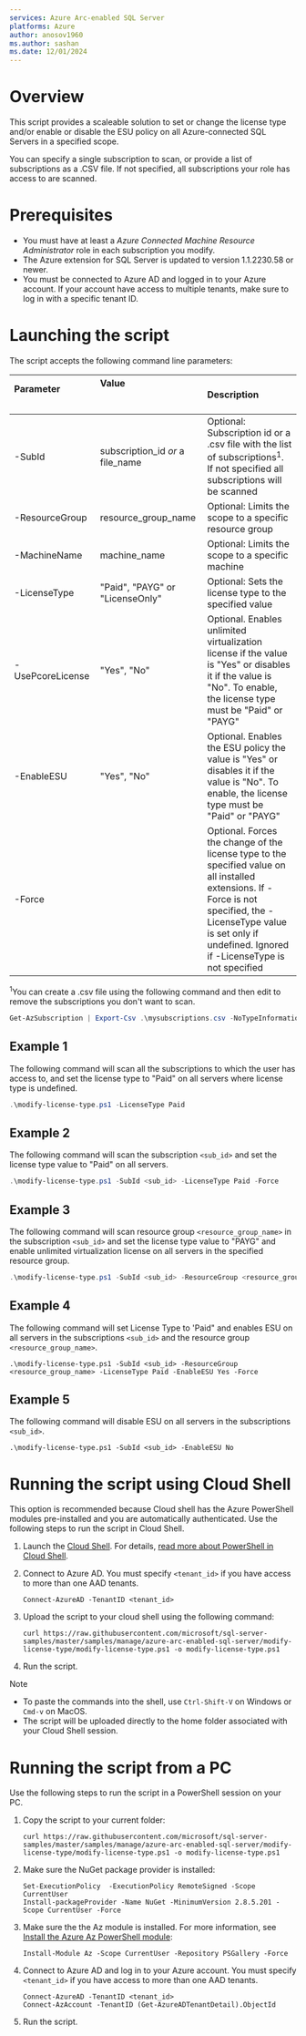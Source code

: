 ```yaml
---
services: Azure Arc-enabled SQL Server
platforms: Azure
author: anosov1960
ms.author: sashan
ms.date: 12/01/2024
---
```



# Overview

This script provides a scaleable solution to set or change the license type and/or enable or disable the ESU policy on all Azure-connected SQL Servers in a specified scope.

You can specify a single subscription to scan, or provide a list of subscriptions as a .CSV file.
If not specified, all subscriptions your role has access to are scanned.

# Prerequisites

- You must have at least a *Azure Connected Machine Resource Administrator* role in each subscription you modify.
- The Azure extension for SQL Server is updated to version 1.1.2230.58 or newer.
- You must be connected to Azure AD and logged in to your Azure account. If your account have access to multiple tenants, make sure to log in with a specific tenant ID.


# Launching the script

The script accepts the following command line parameters:

| **Parameter** &nbsp; &nbsp; &nbsp; &nbsp; &nbsp; &nbsp; &nbsp; &nbsp; &nbsp; &nbsp; &nbsp; &nbsp; &nbsp; &nbsp; &nbsp; &nbsp; &nbsp; &nbsp; &nbsp; &nbsp;  | **Value** &nbsp; &nbsp; &nbsp; &nbsp; &nbsp; &nbsp; &nbsp; &nbsp; &nbsp; &nbsp; &nbsp; &nbsp; &nbsp; &nbsp; &nbsp; &nbsp;&nbsp; &nbsp; &nbsp; &nbsp; &nbsp; &nbsp; &nbsp; &nbsp; &nbsp; &nbsp; &nbsp; &nbsp; &nbsp; &nbsp; &nbsp; &nbsp;&nbsp; &nbsp; &nbsp; &nbsp; | **Description** |
|:--|:--|:--|
|-SubId|subscription_id *or* a file_name|Optional: Subscription id or a .csv file with the list of subscriptions<sup>1</sup>. If not specified all subscriptions will be scanned|
|-ResourceGroup |resource_group_name|Optional: Limits the scope  to a specific resource group|
|-MachineName |machine_name|Optional: Limits the scope to a specific machine|
|-LicenseType | "Paid", "PAYG" or "LicenseOnly"| Optional: Sets the license type to the specified value |
|-UsePcoreLicense | "Yes", "No" | Optional. Enables unlimited virtualization license if the value is "Yes" or disables it if the value is "No". To enable, the license type must be "Paid" or "PAYG"|
|-EnableESU | "Yes", "No" | Optional. Enables the ESU policy the value is "Yes" or disables it if the value is "No". To enable, the license type must be "Paid" or "PAYG"|
|-Force| |Optional. Forces the change of the license type to the specified value on all installed extensions. If -Force is not specified, the -LicenseType value is set only if undefined. Ignored if -LicenseType  is not specified|

<sup>1</sup>You can create a .csv file using the following command and then edit to remove the subscriptions you don't  want to scan.
```PowerShell
Get-AzSubscription | Export-Csv .\mysubscriptions.csv -NoTypeInformation
```

## Example 1

The following command will scan all the subscriptions to which the user has access to, and set the license type to "Paid" on all servers where license type is undefined.

```PowerShell
.\modify-license-type.ps1 -LicenseType Paid
```

## Example 2

The following command will scan the subscription `<sub_id>` and set the license type value to "Paid" on all servers.

```PowerShell
.\modify-license-type.ps1 -SubId <sub_id> -LicenseType Paid -Force
```

## Example 3

The following command will scan resource group `<resource_group_name>` in the subscription `<sub_id>` and set the license type value to "PAYG" and enable unlimited virtualization license on all servers in the specified resource group.

```PowerShell
.\modify-license-type.ps1 -SubId <sub_id> -ResourceGroup <resource_group_name> -LicenseType PAYG -UsePcoreLicense Yes -Force
```

## Example 4

The following command will set License Type to 'Paid" and enables ESU on all servers in the subscriptions `<sub_id>` and the resource group `<resource_group_name>`.

```console
.\modify-license-type.ps1 -SubId <sub_id> -ResourceGroup <resource_group_name> -LicenseType Paid -EnableESU Yes -Force
```

## Example 5

The following command will disable ESU on all servers in the subscriptions `<sub_id>`.
    
```console
.\modify-license-type.ps1 -SubId <sub_id> -EnableESU No 
```

# Running the script using Cloud Shell

This option is recommended because Cloud shell has the Azure PowerShell modules pre-installed and you are automatically authenticated.  Use the following steps to run the script in Cloud Shell.

1. Launch the [Cloud Shell](https://shell.azure.com/). For details, [read more about PowerShell in Cloud Shell](https://aka.ms/pscloudshell/docs).

1. Connect to Azure AD. You must specify `<tenant_id>` if you have access to more than one AAD tenants.

    ```console
   Connect-AzureAD -TenantID <tenant_id>
    ```

1. Upload the script to your cloud shell using the following command:

    ```console
    curl https://raw.githubusercontent.com/microsoft/sql-server-samples/master/samples/manage/azure-arc-enabled-sql-server/modify-license-type/modify-license-type.ps1 -o modify-license-type.ps1
    ```

1. Run the script.

> [!NOTE]
> - To paste the commands into the shell, use `Ctrl-Shift-V` on Windows or `Cmd-v` on MacOS.
> - The script will be uploaded directly to the home folder associated with your Cloud Shell session.

# Running the script from a PC


Use the following steps to run the script in a PowerShell session on your PC.

1. Copy the script to your current folder:

    ```console
    curl https://raw.githubusercontent.com/microsoft/sql-server-samples/master/samples/manage/azure-arc-enabled-sql-server/modify-license-type/modify-license-type.ps1 -o modify-license-type.ps1
    ```

1. Make sure the NuGet package provider is installed:

    ```console
    Set-ExecutionPolicy  -ExecutionPolicy RemoteSigned -Scope CurrentUser
    Install-packageProvider -Name NuGet -MinimumVersion 2.8.5.201 -Scope CurrentUser -Force
    ```

1. Make sure the the Az module is installed. For more information, see [Install the Azure Az PowerShell module](https://learn.microsoft.com/powershell/azure/install-az-ps):

    ```console
    Install-Module Az -Scope CurrentUser -Repository PSGallery -Force
    ```

1. Connect to Azure AD and log in to your Azure account. You must specify `<tenant_id>` if you have access to more than one AAD tenants.

    ```console
    Connect-AzureAD -TenantID <tenant_id>
    Connect-AzAccount -TenantID (Get-AzureADTenantDetail).ObjectId
    ```

1. Run the script. 
